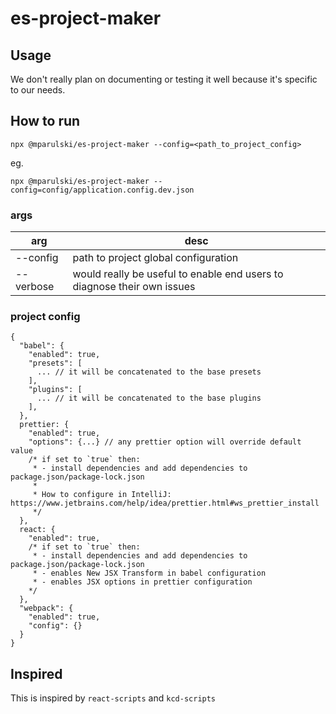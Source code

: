 # es-project-maker

## Usage 
We don't really plan on documenting or testing it well because it's specific to our needs.

## How to run 
```
npx @mparulski/es-project-maker --config=<path_to_project_config>
```
eg.
```
npx @mparulski/es-project-maker --config=config/application.config.dev.json
```

### args
| arg | desc |
|-----|------|
| --config  | path to project global configuration |
| --verbose | would really be useful to enable end users to diagnose their own issues |

### project config

```
{
  "babel": {
    "enabled": true, 
    "presets": [ 
      ... // it will be concatenated to the base presets
    ],
    "plugins": [
      ... // it will be concatenated to the base plugins
    ],
  },
  prettier: {
    "enabled": true, 
    "options": {...} // any prettier option will override default value
    /* if set to `true` then:
     * - install dependencies and add dependencies to package.json/package-lock.json
     *
     * How to configure in IntelliJ: https://www.jetbrains.com/help/idea/prettier.html#ws_prettier_install
     */
  },
  react: {
    "enabled": true, 
    /* if set to `true` then:  
     * - install dependencies and add dependencies to package.json/package-lock.json
     * - enables New JSX Transform in babel configuration
     * - enables JSX options in prettier configuration
    */
  },
  "webpack": {
    "enabled": true,
    "config": {}
  }
}
```

## Inspired 
This is inspired by `react-scripts` and `kcd-scripts`